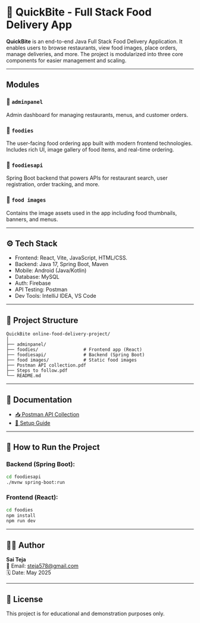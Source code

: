 # 🍔 QuickBite - Full Stack Food Delivery App

**QuickBite** is an end-to-end Java Full Stack Food Delivery Application. It enables users to browse restaurants, view food images, place orders, manage deliveries, and more. The project is modularized into three core components for easier management and scaling.

---

##  Modules

### 🔹 `adminpanel`
Admin dashboard for managing restaurants, menus, and customer orders.

### 🔹 `foodies`
The user-facing food ordering app built with modern frontend technologies. Includes rich UI, image gallery of food items, and real-time ordering.

### 🔹 `foodiesapi`
Spring Boot backend that powers APIs for restaurant search, user registration, order tracking, and more.

### 🔹 `food images`
Contains the image assets used in the app including food thumbnails, banners, and menus.

---

## ⚙️ Tech Stack

- Frontend: React, Vite, JavaScript, HTML/CSS.
- Backend: Java 17, Spring Boot, Maven
- Mobile: Android (Java/Kotlin)
- Database: MySQL
- Auth: Firebase
- API Testing: Postman
- Dev Tools: IntelliJ IDEA, VS Code

---

## 📁 Project Structure

```plaintext
QuickBite online-food-delivery-project/
│
├── adminpanel/
├── foodies/                 # Frontend app (React)
├── foodiesapi/              # Backend (Spring Boot)
├── food images/             # Static food images
├── Postman API collection.pdf
├── Steps to follow.pdf
└── README.md
```

---

## 📄 Documentation

- [📥 Postman API Collection](./Postman%20API%20collection.pdf)
- [📘 Setup Guide](./Steps%20to%20follow.pdf)

---

## 🚀 How to Run the Project

### Backend (Spring Boot):
```bash
cd foodiesapi
./mvnw spring-boot:run
```

### Frontend (React):
```bash
cd foodies
npm install
npm run dev
```

---

## 👨‍💻 Author

**Sai Teja**  
📧 Email: steja578@gmail.com  
🗓️ Date: May 2025

---

## 📢 License

This project is for educational and demonstration purposes only.
